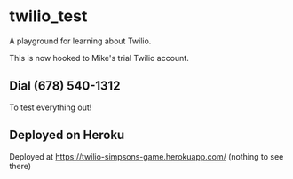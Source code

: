 # twilio_test
A playground for learning about Twilio.

This is now hooked to Mike's trial Twilio account.

## Dial (678) 540-1312

To test everything out!

## Deployed on Heroku

Deployed at https://twilio-simpsons-game.herokuapp.com/ (nothing to see there)